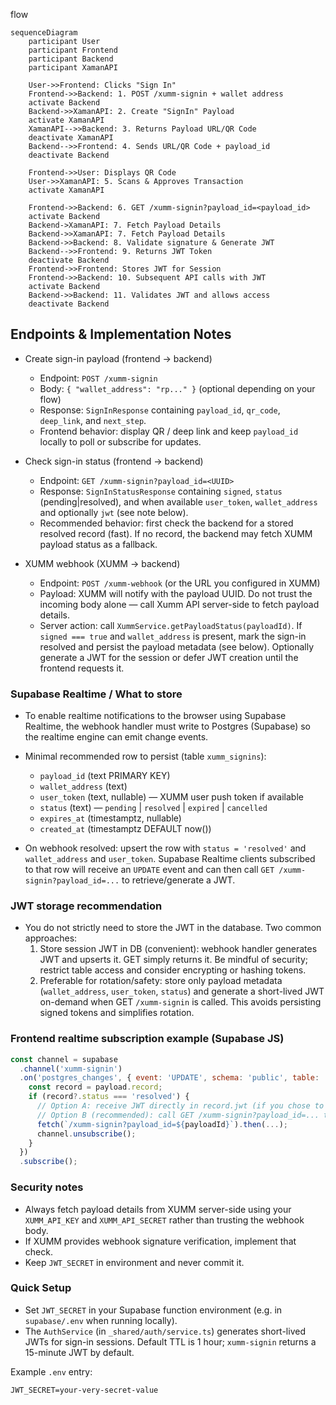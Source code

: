 flow

```mermaid
sequenceDiagram
    participant User
    participant Frontend
    participant Backend
    participant XamanAPI

    User->>Frontend: Clicks "Sign In"
    Frontend->>Backend: 1. POST /xumm-signin + wallet address
    activate Backend
    Backend->>XamanAPI: 2. Create "SignIn" Payload
    activate XamanAPI
    XamanAPI-->>Backend: 3. Returns Payload URL/QR Code
    deactivate XamanAPI
    Backend-->>Frontend: 4. Sends URL/QR Code + payload_id
    deactivate Backend

    Frontend->>User: Displays QR Code
    User->>XamanAPI: 5. Scans & Approves Transaction
    activate XamanAPI

    Frontend->>Backend: 6. GET /xumm-signin?payload_id=<payload_id>
    activate Backend
    Backend->XamanAPI: 7. Fetch Payload Details
    Backend->>XamanAPI: 7. Fetch Payload Details
    Backend->>Backend: 8. Validate signature & Generate JWT
    Backend-->>Frontend: 9. Returns JWT Token
    deactivate Backend
    Frontend->>Frontend: Stores JWT for Session
    Frontend->>Backend: 10. Subsequent API calls with JWT
    activate Backend
    Backend->>Backend: 11. Validates JWT and allows access
    deactivate Backend
```

## Endpoints & Implementation Notes

- Create sign-in payload (frontend -> backend)

  - Endpoint: `POST /xumm-signin`
  - Body: `{ "wallet_address": "rp..." }` (optional depending on your flow)
  - Response: `SignInResponse` containing `payload_id`, `qr_code`, `deep_link`, and `next_step`.
  - Frontend behavior: display QR / deep link and keep `payload_id` locally to poll or subscribe for updates.

- Check sign-in status (frontend -> backend)

  - Endpoint: `GET /xumm-signin?payload_id=<UUID>`
  - Response: `SignInStatusResponse` containing `signed`, `status` (pending|resolved), and when available `user_token`, `wallet_address` and optionally `jwt` (see note below).
  - Recommended behavior: first check the backend for a stored resolved record (fast). If no record, the backend may fetch XUMM payload status as a fallback.

- XUMM webhook (XUMM -> backend)
  - Endpoint: `POST /xumm-webhook` (or the URL you configured in XUMM)
  - Payload: XUMM will notify with the payload UUID. Do not trust the incoming body alone — call Xumm API server-side to fetch payload details.
  - Server action: call `XummService.getPayloadStatus(payloadId)`. If `signed === true` and `wallet_address` is present, mark the sign-in resolved and persist the payload metadata (see below). Optionally generate a JWT for the session or defer JWT creation until the frontend requests it.

### Supabase Realtime / What to store

- To enable realtime notifications to the browser using Supabase Realtime, the webhook handler must write to Postgres (Supabase) so the realtime engine can emit change events.
- Minimal recommended row to persist (table `xumm_signins`):

  - `payload_id` (text PRIMARY KEY)
  - `wallet_address` (text)
  - `user_token` (text, nullable) — XUMM user push token if available
  - `status` (text) — `pending` | `resolved` | `expired` | `cancelled`
  - `expires_at` (timestamptz, nullable)
  - `created_at` (timestamptz DEFAULT now())

- On webhook resolved: upsert the row with `status = 'resolved'` and `wallet_address` and `user_token`. Supabase Realtime clients subscribed to that row will receive an `UPDATE` event and can then call `GET /xumm-signin?payload_id=...` to retrieve/generate a JWT.

### JWT storage recommendation

- You do not strictly need to store the JWT in the database. Two common approaches:
  1. Store session JWT in DB (convenient): webhook handler generates JWT and upserts it. GET simply returns it. Be mindful of security; restrict table access and consider encrypting or hashing tokens.
  2. Preferable for rotation/safety: store only payload metadata (`wallet_address`, `user_token`, `status`) and generate a short-lived JWT on-demand when GET `/xumm-signin` is called. This avoids persisting signed tokens and simplifies rotation.

### Frontend realtime subscription example (Supabase JS)

```js
const channel = supabase
  .channel('xumm-signin')
  .on('postgres_changes', { event: 'UPDATE', schema: 'public', table: 'xumm_signins', filter: `payload_id=eq.${payloadId}` }, (payload) => {
    const record = payload.record;
    if (record?.status === 'resolved') {
      // Option A: receive JWT directly in record.jwt (if you chose to store it)
      // Option B (recommended): call GET /xumm-signin?payload_id=... to get the JWT
      fetch(`/xumm-signin?payload_id=${payloadId}`).then(...);
      channel.unsubscribe();
    }
  })
  .subscribe();
```

### Security notes

- Always fetch payload details from XUMM server-side using your `XUMM_API_KEY` and `XUMM_API_SECRET` rather than trusting the webhook body.
- If XUMM provides webhook signature verification, implement that check.
- Keep `JWT_SECRET` in environment and never commit it.

### Quick Setup

- Set `JWT_SECRET` in your Supabase function environment (e.g. in `supabase/.env` when running locally).
- The `AuthService` (in `_shared/auth/service.ts`) generates short-lived JWTs for sign-in sessions. Default TTL is 1 hour; `xumm-signin` returns a 15-minute JWT by default.

Example `.env` entry:

```
JWT_SECRET=your-very-secret-value
```
